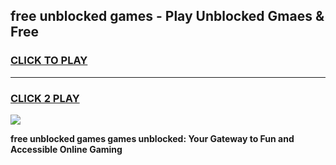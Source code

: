 
## free unblocked games - Play Unblocked Gmaes & Free
<h3>
<a href="https://premium.freeplayer.one?title=free_unblocked_games&ref=19F">CLICK TO PLAY</a></h3>
<hr>

<h3>
<a href="https://premium.freeplayer.one?title=free_unblocked_games&ref=19F">CLICK 2 PLAY</a>
  
</h3>

<a href="https://premium.freeplayer.one?title=free_unblocked_games&ref=19F/"><img src="https://clearcache.store/games.png"></a>


**free unblocked games games unblocked: Your Gateway to Fun and Accessible Online Gaming**
